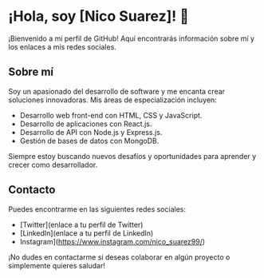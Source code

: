 # ¡Hola, soy [Nico Suarez]! 👋

¡Bienvenido a mi perfil de GitHub! Aquí encontrarás información sobre mí y los enlaces a mis redes sociales.

## Sobre mí

Soy un apasionado del desarrollo de software y me encanta crear soluciones innovadoras. Mis áreas de especialización incluyen:

- Desarrollo web front-end con HTML, CSS y JavaScript.
- Desarrollo de aplicaciones con React.js.
- Desarrollo de API con Node.js y Express.js.
- Gestión de bases de datos con MongoDB.

Siempre estoy buscando nuevos desafíos y oportunidades para aprender y crecer como desarrollador.

## Contacto

Puedes encontrarme en las siguientes redes sociales:

- [Twitter](enlace a tu perfil de Twitter)
- [LinkedIn](enlace a tu perfil de LinkedIn)
- Instagram](https://www.instagram.com/nico_suarez99/)

¡No dudes en contactarme si deseas colaborar en algún proyecto o simplemente quieres saludar!

